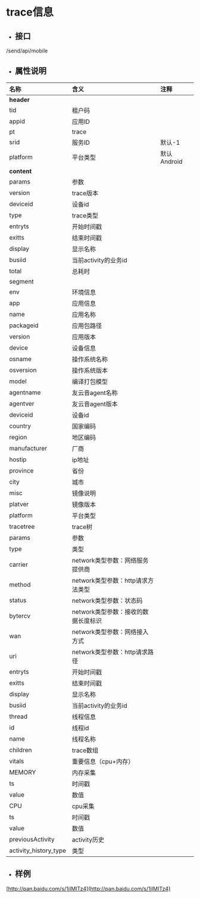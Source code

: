 # trace信息

* ## 接口

/send/api/mobile

* ## 属性说明

| **名称** | **含义** | **注释** |
| :--- | :--- | :--- |
| **header** |  |  |
| tid | 租户码 |  |
| appid | 应用ID |  |
| pt | trace |  |
| srid | 服务ID | 默认-1 |
| platform | 平台类型 | 默认Android |
| **content** |  |  |
| params | 参数 |  |
| version | trace版本 |  |
| deviceid | 设备id |  |
| type | trace类型 |  |
| entryts | 开始时间戳 |  |
| exitts | 结束时间戳 |  |
| display | 显示名称 |  |
| busiid | 当前activity的业务id |  |
| total | 总耗时 |  |
| segment |  |  |
| env | 环境信息 |  |
| app | 应用信息 |  |
| name | 应用名称 |  |
| packageid | 应用包路径 |  |
| version | 应用版本 |  |
| device | 设备信息 |  |
| osname | 操作系统名称 |  |
| osversion | 操作系统版本 |  |
| model | 编译打包模型 |  |
| agentname | 友云音agent名称 |  |
| agentver | 友云音agent版本 |  |
| deviceid | 设备id |  |
| country | 国家编码 |  |
| region | 地区编码 |  |
| manufacturer | 厂商 |  |
| hostip | ip地址 |  |
| province | 省份 |  |
| city | 城市 |  |
| misc | 镜像说明 |  |
| platver | 镜像版本 |  |
| platform | 平台类型 |  |
| tracetree | trace树 |  |
| params | 参数 |  |
| type | 类型 |  |
| carrier | network类型参数：网络服务提供商 |  |
| method | network类型参数：http请求方法类型 |  |
| status | network类型参数：状态码 |  |
| bytercv | network类型参数：接收的数据长度标识 |  |
| wan | network类型参数：网络接入方式 |  |
| uri | network类型参数：http请求路径 |  |
| entryts | 开始时间戳 |  |
| exitts | 结束时间戳 |  |
| display | 显示名称 |  |
| busiid | 当前activity的业务id |  |
| thread | 线程信息 |  |
| id | 线程id |  |
| name | 线程名称 |  |
| children | trace数组 |  |
| vitals | 重要信息（cpu+内存） |  |
| MEMORY | 内存采集 |  |
| ts | 时间戳 |  |
| value | 数值 |  |
| CPU | cpu采集 |  |
| ts | 时间戳 |  |
| value | 数值 |  |
| previousActivity | activity历史 |  |
| activity\_history\_type | 类型 |  |

* ## 样例

[http://pan.baidu.com/s/1jIMITz4](http://pan.baidu.com/s/1jIMITz4)

